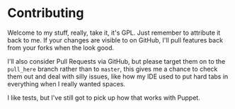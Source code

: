 # Contributing

Welcome to my stuff, really, take it, it's GPL. Just remember to attribute it back to me. If your changes are visible to on GitHub, I'll pull features back from your forks when the look good.

I'll also consider Pull Requests via GitHub, but please target them on to the `pull_here` branch rather than to `master`, this gives me a chance to check them out and deal with silly issues, like how my IDE used to put hard tabs in everything when I really wanted spaces.

I like tests, but I've still got to pick up how that works with Puppet.